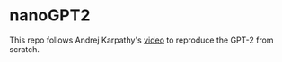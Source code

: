 # nanoGPT2

This repo follows Andrej Karpathy's [video](https://www.youtube.com/watch?v=l8pRSuU81PU) to reproduce the GPT-2 from scratch.
